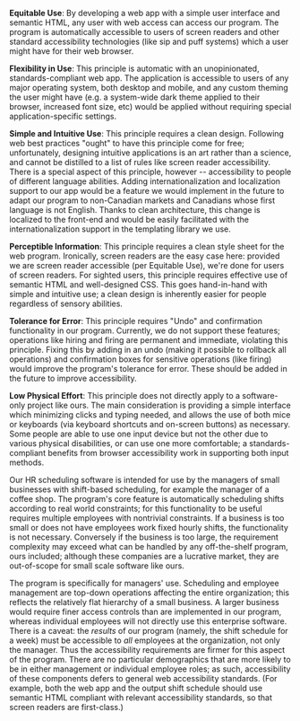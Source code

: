 <!-- For each Principle of Universal Design, write 2-5 sentences or point form
notes explaining which features your program adhere to that principle. If you
do not have any such features you can either:

    (a) Describe features that you could implement in the future that would adhere to principle or

    (b) Explain why the principle does not apply to a program like yours. -->

**Equitable Use**: By developing a web app with a simple user interface and
semantic HTML, any user with web access can access our program. The program is
automatically accessible to users of screen readers and other standard
accessibility technologies (like sip and puff systems) which a user might have
for their web browser.

**Flexibility in Use**: This principle is automatic with an unopinionated,
standards-compliant web app. The application is accessible to users of any
major operating system, both desktop and mobile, and any custom theming the
user might have (e.g. a system-wide dark theme applied to their browser,
increased font size, etc) would be applied without requiring special
application-specific settings.

**Simple and Intuitive Use**: This principle requires a clean design. Following
web best practices "ought" to have this principle come for free; unfortunately,
designing intuitive applications is an art rather than a science, and cannot be
distilled to a list of rules like screen reader accessibility. There is a
special aspect of this principle, however -- accessibility to people of
different language abilities. Adding internationalization and localization
support to our app would be a feature we would implement in the future to adapt
our program to non-Canadian markets and Canadians whose first language is not
English. Thanks to clean architecture, this change is localized to the front-end
and would be easily facilitated with the internationalization support in the
templating library we use.

**Perceptible Information**: This principle requires a clean style sheet for
the web program. Ironically, screen readers are the easy case here: provided we
are screen reader accessible (per Equitable Use), we're done for users of
screen readers. For sighted users, this principle requires effective use of
semantic HTML and well-designed CSS. This goes hand-in-hand with simple and
intuitive use; a clean design is inherently easier for people regardless of
sensory abilities.

**Tolerance for Error**: This principle requires "Undo" and confirmation
functionality in our program. Currently, we do not support these features;
operations like hiring and firing are permanent and immediate, violating this
principle. Fixing this by adding in an undo (making it possible to rollback all
operations) and confirmation boxes for sensitive operations (like firing) would
improve the program's tolerance for error. These should be added in the future
to improve accessibility.

**Low Physical Effort**: This principle does not directly apply to a
software-only project like ours. The main consideration is providing a simple
interface which minimizing clicks and typing needed, and allows the use of both
mice or keyboards (via keyboard shortcuts and on-screen buttons) as necessary.
Some people are able to use one input device but not the other due to various
physical disabilities, or can use one more comfortable; a standards-compliant
benefits from browser accessibility work in supporting both input methods.



<!--
    Write a paragraph about who you would market your program towards, if you
were to sell or license your program to customers. This could be a specific
category such as "students" or more vague, such as "people who like games". Try
to give a bit more detail along with the category.
-->

Our HR scheduling software is intended for use by the managers of small
businesses with shift-based scheduling, for example the manager of a coffee
shop. The program's core feature is automatically scheduling shifts according
to real world constraints; for this functionality to be useful requires
multiple employees with nontrivial constraints. If a business is too small or
does not have employees work fixed hourly shifts, the functionality is not
necessary. Conversely if the business is too large, the requirement complexity
may exceed what can be handled by any off-the-shelf program, ours included;
although these companies are a lucrative market, they are out-of-scope for
small scale software like ours.

<!--
    Write a paragraph about whether or not your program is less likely to be
used by certain demographics. For example, a program that converts txt files to
files that can be printed by a braille printer are less likely to be used by
people who do not read braille.
-->

The program is specifically for managers' use. Scheduling and employee
management are top-down operations affecting the entire organization; this
reflects the relatively flat hierarchy of a small business. A larger business
would require finer access controls than are implemented in our program,
whereas individual employees will not directly use this enterprise software.
There is a caveat: the _results_ of our program (namely, the shift schedule for
a week) must be accessible to *all* employees at the organization, not only the
manager. Thus the accessibility requirements are firmer for this aspect of the
program. There are no particular demographics that are more likely to be in
either management or individual employee roles; as such, accessibility of these
components defers to general web accessibility standards. (For example, both
the web app and the output shift schedule should use semantic HTML compliant
with relevant accessibility standards, so that screen readers are first-class.)
